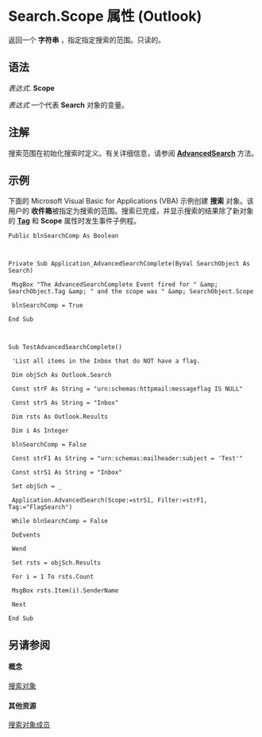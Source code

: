 
# Search.Scope 属性 (Outlook)

返回一个 **字符串** ，指定指定搜索的范围。只读的。


## 语法

 _表达式_. **Scope**

 _表达式_ 一个代表 **Search** 对象的变量。


## 注解

搜索范围在初始化搜索时定义。有关详细信息，请参阅 **[AdvancedSearch](7b433d8b-08b9-dff1-b854-287d76b47a90.md)** 方法。


## 示例

下面的 Microsoft Visual Basic for Applications (VBA) 示例创建 **搜索** 对象。该用户的 **收件箱**被指定为搜索的范围。搜索已完成，并显示搜索的结果除了新对象的 **[Tag](f0341885-ea75-2277-e55b-827f62165ab2.md)** 和 **Scope** 属性时发生事件子例程。


```
Public blnSearchComp As Boolean 
 
 
 
Private Sub Application_AdvancedSearchComplete(ByVal SearchObject As Search) 
 
 MsgBox "The AdvancedSearchComplete Event fired for " &amp; SearchObject.Tag &amp; " and the scope was " &amp; SearchObject.Scope 
 
 blnSearchComp = True 
 
End Sub 
 
 
 
Sub TestAdvancedSearchComplete() 
 
 'List all items in the Inbox that do NOT have a flag. 
 
 Dim objSch As Outlook.Search 
 
 Const strF As String = "urn:schemas:httpmail:messageflag IS NULL" 
 
 Const strS As String = "Inbox" 
 
 Dim rsts As Outlook.Results 
 
 Dim i As Integer 
 
 blnSearchComp = False 
 
 Const strF1 As String = "urn:schemas:mailheader:subject = 'Test'" 
 
 Const strS1 As String = "Inbox" 
 
 Set objSch = _ 
 
 Application.AdvancedSearch(Scope:=strS1, Filter:=strF1, Tag:="FlagSearch") 
 
 While blnSearchComp = False 
 
 DoEvents 
 
 Wend 
 
 Set rsts = objSch.Results 
 
 For i = 1 To rsts.Count 
 
 MsgBox rsts.Item(i).SenderName 
 
 Next 
 
End Sub
```


## 另请参阅


#### 概念


[搜索对象](226a5d49-3caf-90dd-725c-265404d1939f.md)
#### 其他资源


[搜索对象成员](543773b8-9f38-8d3e-2279-8f2a581ccd18.md)